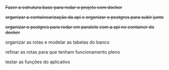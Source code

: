 ~~Fazer a estrutura base para rodar o projeto com docker~~

~~organizar a containearização da api e organizar o postgres para subir junto~~

~~organizar o postgres para rodar em paralelo com a api no container do docker~~


organizar as rotas e modelar as tabelas do banco

refinar as rotas para que tenham funcionamento pleno

testar as funções do aplicativo

